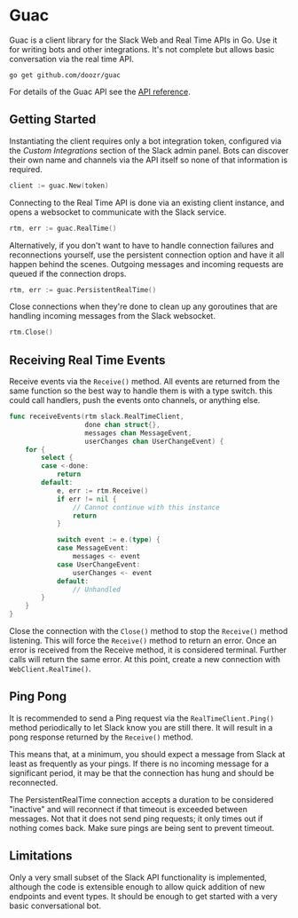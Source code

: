 # Guac

Guac is a client library for the Slack Web and Real Time APIs in Go. Use it for
writing bots and other integrations. It's not complete but allows basic
conversation via the real time API.

```
go get github.com/doozr/guac
```

For details of the Guac API see the [API reference](APIREF.md).

## Getting Started

Instantiating the client requires only a bot integration token, configured via
the *Custom Integrations* section of the Slack admin panel. Bots can discover
their own name and channels via the API itself so none of that information is
required.

```go
client := guac.New(token)
```

Connecting to the Real Time API is done via an existing client instance, and
opens a websocket to communicate with the Slack service.

```go
rtm, err := guac.RealTime()
```

Alternatively, if you don't want to have to handle connection failures and
reconnections yourself, use the persistent connection option and have it all
happen behind the scenes. Outgoing messages and incoming requests are queued
if the connection drops.

```go
rtm, err := guac.PersistentRealTime()
```

Close connections when they're done to clean up any goroutines that are handling
incoming messages from the Slack websocket.

```go
rtm.Close()
```

## Receiving Real Time Events

Receive events via the `Receive()` method. All events are returned from the same
function so the best way to handle them is with a type switch. this could call
handlers, push the events onto channels, or anything else.

```go
func receiveEvents(rtm slack.RealTimeClient,
                   done chan struct{},
                   messages chan MessageEvent,
                   userChanges chan UserChangeEvent) {
    for {
        select {
        case <-done:
            return
        default:
            e, err := rtm.Receive()
            if err != nil {
                // Cannot continue with this instance
                return
            }

            switch event := e.(type) {
            case MessageEvent:
                messages <- event
            case UserChangeEvent:
                userChanges <- event
            default:
                // Unhandled
        }
    }
}
```

Close the connection with the `Close()` method to stop the `Receive()` method
listening. This will force the `Receive()` method to return an error. Once an
error is received from the Receive method, it is considered terminal. Further
calls will return the same error. At this point, create a new connection with
`WebClient.RealTime()`.

## Ping Pong

It is recommended to send a Ping request via the `RealTimeClient.Ping()` method
periodically to let Slack know you are still there. It will result in a pong
response returned by the `Receive()` method.

This means that, at a minimum, you should expect a message from Slack at least
as frequently as your pings. If there is no incoming message for a significant
period, it may be that the connection has hung and should be reconnected.

The PersistentRealTime connection accepts a duration to be considered "inactive"
and will reconnect if that timeout is exceeded between messages. Not that it
does not send ping requests; it only times out if nothing comes back. Make sure
pings are being sent to prevent timeout.

## Limitations

Only a very small subset of the Slack API functionality is implemented, although
the code is extensible enough to allow quick addition of new endpoints and event
types. It should be enough to get started with a very basic conversational bot.
